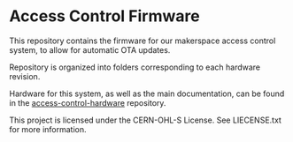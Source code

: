 # Access Control Firmware

This repository contains the firmware for our makerspace access control system, to allow for automatic OTA updates.

Repository is organized into folders corresponding to each hardware revision.

Hardware for this system, as well as the main documentation, can be found in the [access-control-hardware](https://github.com/rit-construct-makerspace/access-control-hardware) repository. 

This project is licensed under the CERN-OHL-S License. See LIECENSE.txt for more information.

